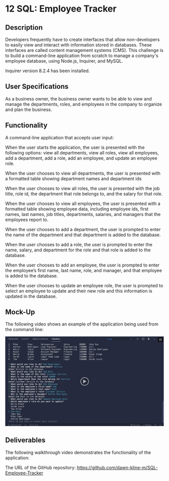 # 12 SQL: Employee Tracker

## Description

Developers frequently have to create interfaces that allow non-developers to easily view and interact with information stored in databases. These interfaces are called content management systems (CMS). This challenge is to build a command-line application from scratch to manage a company's employee database, using Node.js, Inquirer, and MySQL.

 Inquirer version 8.2.4 has been installed. 

## User Specifications

As a business owner, the business owner wants  to be able to view and manage the departments, roles, and employees in the company to organize and plan the business.

## Functionality

A command-line application that accepts user input:

When the user starts the application, the user is presented with the following options: view all departments, view all roles, view all employees, add a department, add a role, add an employee, and update an employee role.

When the user chooses to view all departments, the user is presented with a formatted table showing department names and department ids

When the user chooses to view all roles, the user is presented with the job title, role id, the department that role belongs to, and the salary for that role.

When the  user chooses to view all employees, the user is presented with a formatted table showing employee data, including employee ids, first names, last names, job titles, departments, salaries, and managers that the employees report to.

When the user chooses to add a department, the user is prompted to enter the name of the department and that department is added to the database.

When the user chooses to add a role, the user is prompted to enter the name, salary, and department for the role and that role is added to the database.

When the user chooses to add an employee, the user is prompted to enter the employee’s first name, last name, role, and manager, and that employee is added to the database.

When the user chooses to update an employee role, the user is prompted to select an employee to update and their new role and this information is updated in the database. 

## Mock-Up

The following video shows an example of the application being used from the command line:

[![A video thumbnail shows the command-line employee management application with a play button overlaying the view.](./Assets/12-sql-homework-video-thumbnail.png)](https://2u-20.wistia.com/medias/2lnle7xnpk)

## Deliverables

The following walkthrough video demonstrates the functionality of the application: 

The URL of the GitHub repository: https://github.com/dawn-kline-m/SQL-Employee-Tracker
